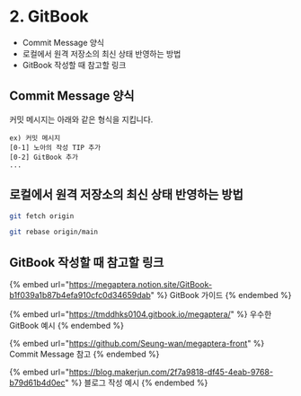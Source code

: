 # 2. GitBook

* Commit Message 양식
* 로컬에서 원격 저장소의 최신 상태 반영하는 방법
* GitBook 작성할 때 참고할 링크

## Commit Message 양식

커밋 메시지는 아래와 같은 형식을 지킵니다.

```
ex) 커밋 메시지
[0-1] 노아의 작성 TIP 추가
[0-2] GitBook 추가
...
```

## 로컬에서 원격 저장소의 최신 상태 반영하는 방법

```bash
git fetch origin

git rebase origin/main
```

## GitBook 작성할 때 참고할 링크

{% embed url="https://megaptera.notion.site/GitBook-b1f039a1b87b4efa910cfc0d34659dab" %}
GitBook 가이드
{% endembed %}

{% embed url="https://tmddhks0104.gitbook.io/megaptera/" %}
우수한 GitBook 예시
{% endembed %}

{% embed url="https://github.com/Seung-wan/megaptera-front" %}
Commit Message 참고&#x20;
{% endembed %}

{% embed url="https://blog.makerjun.com/2f7a9818-df45-4eab-9768-b79d61b4d0ec" %}
블로그 작성 예시
{% endembed %}
